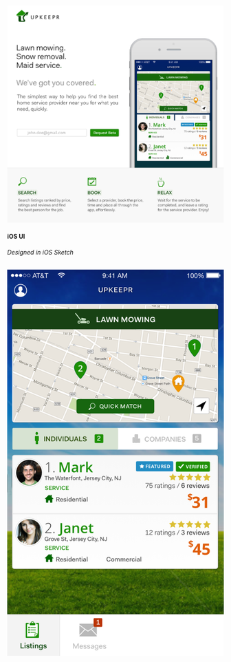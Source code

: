 ![upkeepr](https://raw.githubusercontent.com/jeffyj/upkeepr/master/upkeepr_site_layout.png)

#### iOS UI
###### Designed in iOS Sketch

<img src="https://raw.githubusercontent.com/jeffyj/upkeepr/master/upkeepr_ui_final.png" alt="upkeepr app ui" style="width:100;height:150">

